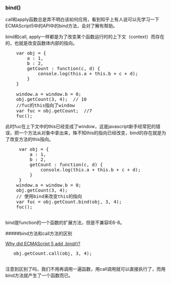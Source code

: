 ### bind()

call和apply函数总是弄不明白该如何应用，看到知乎上有人说可以先学习一下ECMAScript5中的API中的bind方法，会对了解有帮助。

bind和call, apply一样都是为了改变某个函数运行时的上下文（context）而存在的，也就是改变函数体内部的指向。

<pre>
    var obj = {
        a : 1,
        b : 2,
        getCount : function(c, d) {
            console.log(this.a + this.b + c + d);
        }
    }

    window.a = window.b = 0;
    obj.getCount(3, 4);  // 10
    //fuc的this指向了window
    var fuc = obj.getCount;  //7
    fuc();
</pre>

   此时fuc在上下文中的this已经变成了window，这是javascript新手经常犯的错误，把一个方法从对象中拿出来，殊不知this的指向已经改变，bind的存在就是为了改变方法的this指向。
 <pre>
     var obj = {
         a : 1,
         b : 2,
         getCount : function(c, d) {
             console.log(this.a + this.b + c + d);
         }
     }
    window.a = window.b = 0;
    obj.getCount(3, 4);
    // 使用bind来改变this的指向
    var fuc = obj.getCount.bind(obj, 3, 4);
    fuc();
 </pre>  
 
 bind是function的一个函数的扩展方法，但是不兼容IE6-8。
 
 
#####bind方法和call方法的区别
 
 [Why did ECMAScript 5 add .bind()?](http://stackoverflow.com/questions/9625600/why-did-ecmascript-5-add-bind)
 
 <pre>
   obj.getCount.call(obj, 3, 4);
 </pre>
 注意到区别了吗，我们不用再调用一遍函数，用call调用就可以直接执行了，而用bind方法就产生了一个函数而已。
 
 
 
 
   

    
